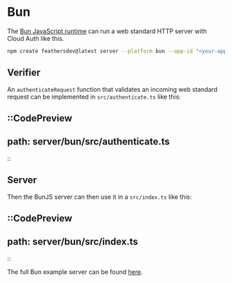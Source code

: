 # Bun

The [Bun JavaScript runtime](https://bun.sh/) can run a web standard HTTP server with Cloud Auth like this.

```sh
npm create feathersdev@latest server --platform bun --app-id "<your-app-id>"
```

## Verifier

An `authenticateRequest` function that validates an incoming web standard request can be implemented in `src/authenticate.ts` like this:

::CodePreview
---
path: server/bun/src/authenticate.ts
---
::

## Server

Then the BunJS server can then use it in a `src/index.ts` like this:

::CodePreview
---
path: server/bun/src/index.ts
---
::

The full Bun example server can be found [here](https://github.com/feathersdev/examples/tree/main/server/bun).
